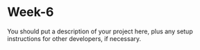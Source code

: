 # Week-6

You should put a description of your project here, plus any setup instructions for other developers, if necessary.